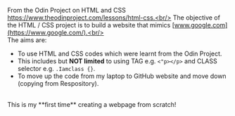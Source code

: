From the Odin Project on HTML and CSS https://www.theodinproject.com/lessons/html-css.<br/>
The objective of the HTML / CSS project is to build a website that mimics [www.google.com](https://www.google.com/).<br/>
<br/>
The aims are:<br/> 
* To use HTML and CSS codes which were learnt from the Odin Project.
* This includes but **NOT limited** to using TAG e.g. ```<"p></p>``` and CLASS selector e.g. ```.Iamclass {}```.
* To move up the code from my laptop to GitHub website and move down (copying from Respository).
<br/>
This is my **first time** creating a webpage from scratch! <br/>